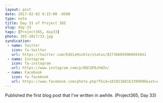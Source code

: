 ```yaml
---
layout: post
date: 2017-02-02 9:15:00 -0500
type: note
title: Day 33 of Project 365
slug: day-33
tags: [Project365, day33]
photo: 365-2017/33.jpg
syndication:
 - name: Twitter
   icon: fa-twitter
   url: https://twitter.com/EddieHinkle/status/827366050966691841
 - name: Instagram
   icon: fa-instagram
   url: https://www.instagram.com/p/BQCQP8zhWZn/
 - name: Facebook
   icon: fa-facebook
   url: https://www.facebook.com/photo.php?fbid=10102188163399996&set=a.10102131355967546.1073741838.19506647
---
```

Published the first blog post that I’ve written in awhile. (Project365, Day 33)